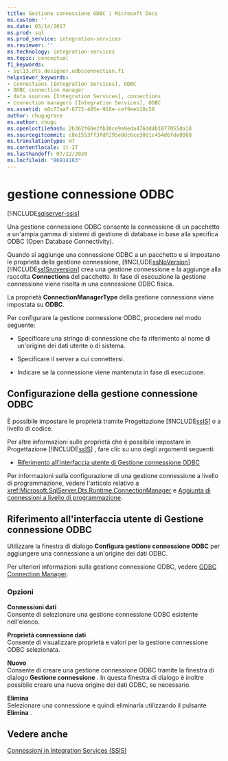 ```yaml
---
title: Gestione connessione ODBC | Microsoft Docs
ms.custom: ''
ms.date: 03/14/2017
ms.prod: sql
ms.prod_service: integration-services
ms.reviewer: ''
ms.technology: integration-services
ms.topic: conceptual
f1_keywords:
- sql13.dts.designer.odbcconnection.f1
helpviewer_keywords:
- connections [Integration Services], ODBC
- ODBC connection manager
- data sources [Integration Services], connections
- connection managers [Integration Services], ODBC
ms.assetid: e8c77aa7-6772-485e-918e-cef9eeb18c58
author: chugugrace
ms.author: chugu
ms.openlocfilehash: 2b362f60e2fb38ce9a9eda476dd4b1077055da18
ms.sourcegitcommit: c8e1553ff3fdf295e8dc6ce30d1c454d6fde8088
ms.translationtype: HT
ms.contentlocale: it-IT
ms.lasthandoff: 07/22/2020
ms.locfileid: "86914163"
---
```

# <a name="odbc-connection-manager"></a>gestione connessione ODBC

[!INCLUDE[sqlserver-ssis](../../includes/applies-to-version/sqlserver-ssis.md)]


  Una gestione connessione ODBC consente la connessione di un pacchetto a un'ampia gamma di sistemi di gestione di database in base alla specifica ODBC (Open Database Connectivity).  
  
 Quando si aggiunge una connessione ODBC a un pacchetto e si impostano le proprietà della gestione connessione, [!INCLUDE[ssNoVersion](../../includes/ssnoversion-md.md)] [!INCLUDE[ssISnoversion](../../includes/ssisnoversion-md.md)] crea una gestione connessione e la aggiunge alla raccolta **Connections** del pacchetto. In fase di esecuzione la gestione connessione viene risolta in una connessione ODBC fisica.  
  
 La proprietà **ConnectionManagerType** della gestione connessione viene impostata su **ODBC**.  
  
 Per configurare la gestione connessione ODBC, procedere nel modo seguente:  
  
-   Specificare una stringa di connessione che fa riferimento al nome di un'origine dei dati utente o di sistema.  
  
-   Specificare il server a cui connettersi.  
  
-   Indicare se la connessione viene mantenuta in fase di esecuzione.  
  
## <a name="configuration-of-the-odbc-connection-manager"></a>Configurazione della gestione connessione ODBC  
 È possibile impostare le proprietà tramite Progettazione [!INCLUDE[ssIS](../../includes/ssis-md.md)] o a livello di codice.  
  
 Per altre informazioni sulle proprietà che è possibile impostare in Progettazione [!INCLUDE[ssIS](../../includes/ssis-md.md)] , fare clic su uno degli argomenti seguenti:  
  
-   [Riferimento all'interfaccia utente di Gestione connessione ODBC](../../integration-services/connection-manager/odbc-connection-manager-ui-reference.md)  
  
 Per informazioni sulla configurazione di una gestione connessione a livello di programmazione, vedere l'articolo relativo a <xref:Microsoft.SqlServer.Dts.Runtime.ConnectionManager> e [Aggiunta di connessioni a livello di programmazione](../../integration-services/building-packages-programmatically/adding-connections-programmatically.md).  
  
## <a name="odbc-connection-manager-ui-reference"></a>Riferimento all'interfaccia utente di Gestione connessione ODBC
  Utilizzare la finestra di dialogo **Configura gestione connessione ODBC** per aggiungere una connessione a un'origine dei dati ODBC.  
  
 Per ulteriori informazioni sulla gestione connessione ODBC, vedere [ODBC Connection Manager](../../integration-services/connection-manager/odbc-connection-manager.md).  
  
### <a name="options"></a>Opzioni  
 **Connessioni dati**  
 Consente di selezionare una gestione connessione ODBC esistente nell'elenco.  
  
 **Proprietà connessione dati**  
 Consente di visualizzare proprietà e valori per la gestione connessione ODBC selezionata.  
  
 **Nuovo**  
 Consente di creare una gestione connessione ODBC tramite la finestra di dialogo **Gestione connessione** . In questa finestra di dialogo è inoltre possibile creare una nuova origine dei dati ODBC, se necessario.  
  
 **Elimina**  
 Selezionare una connessione e quindi eliminarla utilizzando il pulsante **Elimina** .  
## <a name="see-also"></a>Vedere anche  
 [Connessioni in Integration Services &#40;SSIS&#41;](../../integration-services/connection-manager/integration-services-ssis-connections.md)  
  
  
